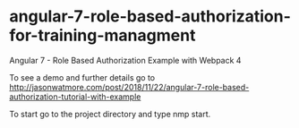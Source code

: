# angular-7-role-based-authorization-for-training-managment

Angular 7 - Role Based Authorization Example with Webpack 4

To see a demo and further details go to http://jasonwatmore.com/post/2018/11/22/angular-7-role-based-authorization-tutorial-with-example

To start go to the project directory and type nmp start.
